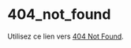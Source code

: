 # 404_not_found

Utilisez ce lien vers [404 Not Found](https://pierreweets.github.io/404_not_found/index.html).
